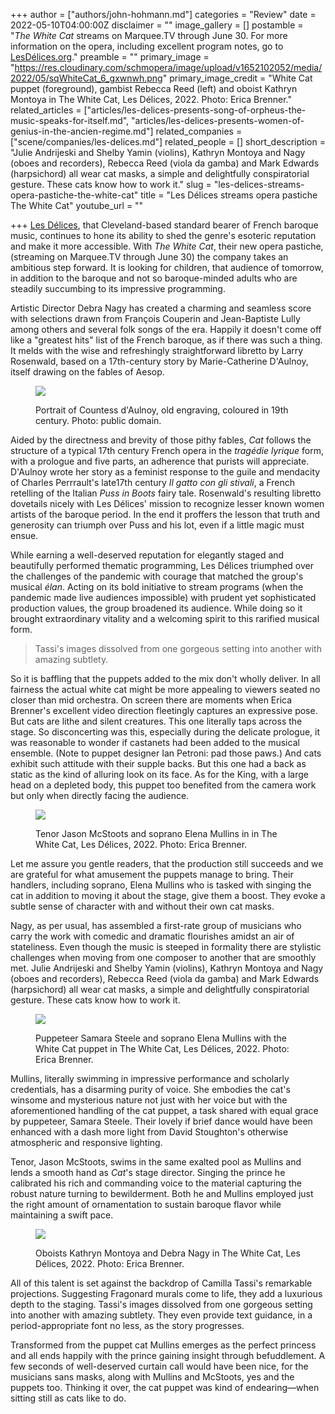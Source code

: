 +++
author = ["authors/john-hohmann.md"]
categories = "Review"
date = 2022-05-10T04:00:00Z
disclaimer = ""
image_gallery = []
postamble = "_The White Cat_ streams on Marquee.TV through June 30. For more information on the opera, including excellent program notes, go to [LesDélices.org](https://www.lesdelices.org/)."
preamble = ""
primary_image = "https://res.cloudinary.com/schmopera/image/upload/v1652102052/media/2022/05/sqWhiteCat_6_gxwnwh.png"
primary_image_credit = "White Cat puppet (foreground), gambist Rebecca Reed (left) and oboist Kathryn Montoya in The White Cat, Les Délices, 2022. Photo: Erica Brenner."
related_articles = ["articles/les-delices-presents-song-of-orpheus-the-music-speaks-for-itself.md", "articles/les-delices-presents-women-of-genius-in-the-ancien-regime.md"]
related_companies = ["scene/companies/les-delices.md"]
related_people = []
short_description = "Julie Andrijeski and Shelby Yamin (violins), Kathryn Montoya and Nagy (oboes and recorders), Rebecca Reed (viola da gamba) and Mark Edwards (harpsichord) all wear cat masks, a simple and delightfully conspiratorial gesture. These cats know how to work it."
slug = "les-delices-streams-opera-pastiche-the-white-cat"
title = "Les Délices streams opera pastiche The White Cat"
youtube_url = ""

+++
[Les Délices](/scene/companies/les-delices/), that Cleveland-based standard bearer of French baroque music, continues to hone its ability to shed the genre's esoteric reputation and make it more accessible. With _The White Cat_, their new opera pastiche, (streaming on Marquee.TV through June 30) the company takes an ambitious step forward. It is looking for children, that audience of tomorrow, in addition to the baroque and not so baroque-minded adults who are steadily succumbing to its impressive programming.

Artistic Director Debra Nagy has created a charming and seamless score with selections drawn from François Couperin and Jean-Baptiste Lully among others and several folk songs of the era. Happily it doesn't come off like a "greatest hits" list of the French baroque, as if there was such a thing. It melds with the wise and refreshingly straightforward libretto by Larry Rosenwald, based on a 17th-century story by Marie-Catherine D'Aulnoy, itself drawing on the fables of Aesop.

<figure data-type="image">

![](https://res.cloudinary.com/schmopera/image/upload/v1652102544/media/2022/05/WhiteCat_madame-daulnoy_koeyp0.jpg)

<figcaption>Portrait of Countess d'Aulnoy, old engraving, coloured in 19th century. Photo: public domain.</figcaption>  
</figure>

Aided by the directness and brevity of those pithy fables, _Cat_ follows the structure of a typical 17th century French opera in the _tragédie lyrique_ form, with a prologue and five parts, an adherence that purists will appreciate. D'Aulnoy wrote her story as a feminist response to the guile and mendacity of Charles Perrrault's late17th century _Il gatto con gli stivali_, a French retelling of the Italian _Puss in Boots_ fairy tale. Rosenwald's resulting libretto dovetails nicely with Les Délices' mission to recognize lesser known women artists of the baroque period. In the end it proffers the lesson that truth and generosity can triumph over Puss and his lot, even if a little magic must ensue.

While earning a well-deserved reputation for elegantly staged and beautifully performed thematic programming, Les Délices triumphed over the challenges of the pandemic with courage that matched the group's musical _élan_. Acting on its bold initiative to stream programs (when the pandemic made live audiences impossible) with prudent yet sophisticated production values, the group broadened its audience. While doing so it brought extraordinary vitality and a welcoming spirit to this rarified musical form.

> Tassi's images dissolved from one gorgeous setting into another with amazing subtlety.

So it is baffling that the puppets added to the mix don't wholly deliver. In all fairness the actual white cat might be more appealing to viewers seated no closer than mid orchestra. On screen there are moments when Erica Brenner's excellent video direction fleetingly captures an expressive pose. But cats are lithe and silent creatures. This one literally taps across the stage. So disconcerting was this, especially during the delicate prologue, it was reasonable to wonder if castanets had been added to the musical ensemble. (Note to puppet designer Ian Petroni: pad those paws.) And cats exhibit such attitude with their supple backs. But this one had a back as static as the kind of alluring look on its face. As for the King, with a large head on a depleted body, this puppet too benefited from the camera work but only when directly facing the audience.

<figure data-type="image">

![](https://res.cloudinary.com/schmopera/image/upload/v1652102476/media/2022/05/WhiteCat_5_bel2hn.png)

<figcaption>Tenor Jason McStoots and soprano Elena Mullins in in The White Cat, Les Délices, 2022. Photo: Erica Brenner.</figcaption>  
</figure>

Let me assure you gentle readers, that the production still succeeds and we are grateful for what amusement the puppets manage to bring. Their handlers, including soprano, Elena Mullins who is tasked with singing the cat in addition to moving it about the stage, give them a boost. They evoke a subtle sense of character with and without their own cat masks.

Nagy, as per usual, has assembled a first-rate group of musicians who carry the work with comedic and dramatic flourishes amidst an air of stateliness. Even though the music is steeped in formality there are stylistic challenges when moving from one composer to another that are smoothly met. Julie Andrijeski and Shelby Yamin (violins), Kathryn Montoya and Nagy (oboes and recorders), Rebecca Reed (viola da gamba) and Mark Edwards (harpsichord) all wear cat masks, a simple and delightfully conspiratorial gesture. These cats know how to work it.

<figure data-type="image">

![](https://res.cloudinary.com/schmopera/image/upload/v1652102485/media/2022/05/WhiteCat_7_glaatd.png)

<figcaption>Puppeteer Samara Steele and soprano Elena Mullins with the White Cat puppet in The White Cat, Les Délices, 2022. Photo: Erica Brenner.</figcaption>  
</figure>

Mullins, literally swimming in impressive performance and scholarly credentials, has a disarming purity of voice. She embodies the cat's winsome and mysterious nature not just with her voice but with the aforementioned handling of the cat puppet, a task shared with equal grace by puppeteer, Samara Steele. Their lovely if brief dance would have been enhanced with a dash more light from David Stoughton's otherwise atmospheric and responsive lighting.

Tenor, Jason McStoots, swims in the same exalted pool as Mullins and lends a smooth hand as _Cat_'s stage director. Singing the prince he calibrated his rich and commanding voice to the material capturing the robust nature turning to bewilderment. Both he and Mullins employed just the right amount of ornamentation to sustain baroque flavor while maintaining a swift pace.

<figure data-type="image">

![](https://res.cloudinary.com/schmopera/image/upload/v1652102461/media/2022/05/WhiteCat_4_zppwzk.png)

<figcaption>Oboists Kathryn Montoya and Debra Nagy in The White Cat, Les Délices, 2022. Photo: Erica Brenner.</figcaption>  
</figure>

All of this talent is set against the backdrop of Camilla Tassi's remarkable projections. Suggesting Fragonard murals come to life, they add a luxurious depth to the staging. Tassi's images dissolved from one gorgeous setting into another with amazing subtlety. They even provide text guidance, in a period-appropriate font no less, as the story progresses.

Transformed from the puppet cat Mullins emerges as the perfect princess and all ends happily with the prince gaining insight through befuddlement. A few seconds of well-deserved curtain call would have been nice, for the musicians sans masks, along with Mullins and McStoots, yes and the puppets too. Thinking it over, the cat puppet was kind of endearing—when sitting still as cats like to do.